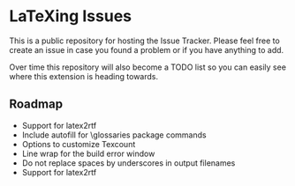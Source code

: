 LaTeXing Issues
========

This is a public repository for hosting the Issue Tracker. Please feel free to create an issue in case you found a problem or if you have anything to add.

Over time this repository will also become a TODO list so you can easily see where this extension is heading towards.


Roadmap
-------

- Support for latex2rtf
- Include autofill for \glossaries package commands
- Options to customize Texcount
- Line wrap for the build error window
- Do not replace spaces by underscores in output filenames
- Support for latex2rtf

